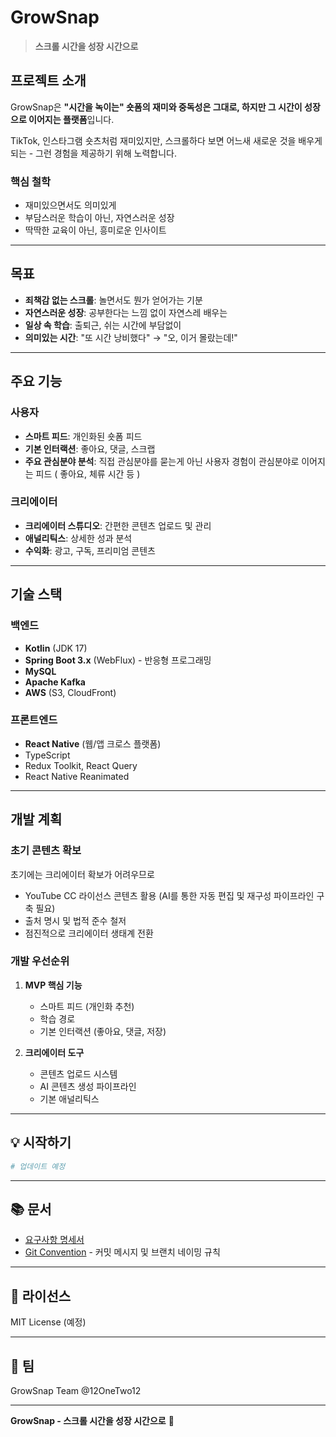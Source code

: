 # GrowSnap

> **스크롤 시간을 성장 시간으로**

## 프로젝트 소개

GrowSnap은 **"시간을 녹이는" 숏폼의 재미와 중독성은 그대로, 하지만 그 시간이 성장으로 이어지는 플랫폼**입니다.

TikTok, 인스타그램 숏츠처럼 재미있지만, 스크롤하다 보면 어느새 새로운 것을 배우게 되는 - 그런 경험을 제공하기 위해 노력합니다.

### 핵심 철학
- 재미있으면서도 의미있게
- 부담스러운 학습이 아닌, 자연스러운 성장
- 딱딱한 교육이 아닌, 흥미로운 인사이트

---

## 목표

- **죄책감 없는 스크롤**: 놀면서도 뭔가 얻어가는 기분
- **자연스러운 성장**: 공부한다는 느낌 없이 자연스레 배우는
- **일상 속 학습**: 출퇴근, 쉬는 시간에 부담없이
- **의미있는 시간**: "또 시간 낭비했다" → "오, 이거 몰랐는데!"

---

## 주요 기능

### 사용자
- **스마트 피드**: 개인화된 숏폼 피드
- **기본 인터랙션**: 좋아요, 댓글, 스크랩
- **주요 관심분야 분석**: 직접 관심분야를 묻는게 아닌 사용자 경험이 관심분야로 이어지는 피드 ( 좋아요, 체류 시간 등 )

### 크리에이터
- **크리에이터 스튜디오**: 간편한 콘텐츠 업로드 및 관리
- **애널리틱스**: 상세한 성과 분석
- **수익화**: 광고, 구독, 프리미엄 콘텐츠

---

## 기술 스택

### 백엔드
- **Kotlin** (JDK 17)
- **Spring Boot 3.x** (WebFlux) - 반응형 프로그래밍
- **MySQL**
- **Apache Kafka**
- **AWS** (S3, CloudFront)

### 프론트엔드
- **React Native** (웹/앱 크로스 플랫폼)
- TypeScript
- Redux Toolkit, React Query
- React Native Reanimated

---

## 개발 계획

### 초기 콘텐츠 확보
초기에는 크리에이터 확보가 어려우므로

- YouTube CC 라이선스 콘텐츠 활용 (AI를 통한 자동 편집 및 재구성 파이프라인 구축 필요)
- 출처 명시 및 법적 준수 철저
- 점진적으로 크리에이터 생태계 전환

### 개발 우선순위
1. **MVP 핵심 기능**
   - 스마트 피드 (개인화 추천)
   - 학습 경로
   - 기본 인터랙션 (좋아요, 댓글, 저장)

2. **크리에이터 도구**
   - 콘텐츠 업로드 시스템
   - AI 콘텐츠 생성 파이프라인
   - 기본 애널리틱스

---

## 💡 시작하기

```bash
# 업데이트 예정
```

---

## 📚 문서

- [요구사항 명세서](docs/요구사항명세서.md)
- [Git Convention](docs/GIT_CONVENTION.md) - 커밋 메시지 및 브랜치 네이밍 규칙

---

## 📄 라이선스

MIT License (예정)

---

## 👥 팀

GrowSnap Team
@12OneTwo12

---

**GrowSnap - 스크롤 시간을 성장 시간으로** 🌱
